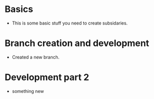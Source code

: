 # Basics

- This is some basic stuff you need to create subsidaries.

# Branch creation and development

- Created a new branch.

# Development part 2

- something new